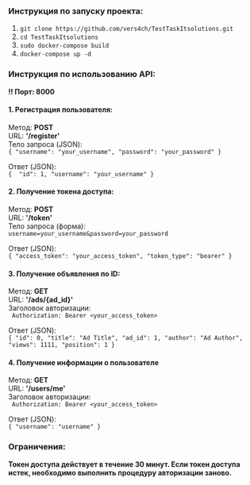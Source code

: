 ### Инструкция по запуску проекта:
1. `git clone https://github.com/vers4ch/TestTaskItsolutions.git`
2. `cd TestTaskItsolutions`
3. `sudo docker-compose build`
4. `docker-compose up -d`

### Инструкция по использованию API:
__!! Порт: 8000__

#### 1. Регистрация пользователя:

Метод: __POST__\
URL: __'/register'__\
Тело запроса (JSON):\
`` {
    "username": "your_username",
    "password": "your_password"
} ``

Ответ (JSON):\
`` { 
    "id": 1,
    "username": "your_username"
} ``



#### 2. Получение токена доступа:

Метод: __POST__\
URL: __'/token'__\
Тело запроса (форма):\
``username=your_username&password=your_password``

Ответ (JSON):\
``{
    "access_token": "your_access_token",
    "token_type": "bearer"
}``



#### 3. Получение объявления по ID:

Метод: __GET__\
URL: __'/ads/{ad_id}'__\
Заголовок авторизации:\
``` Authorization: Bearer <your_access_token>```

Ответ (JSON):\
``{
	"id": 0,
    "title": "Ad Title",
    "ad_id": 1,
    "author": "Ad Author",
    "views": 1111,
    "position": 1
}``


#### 4. Получение информации о пользователе
Метод: __GET__\
URL: __'/users/me'__\
Заголовок авторизации:\
``` Authorization: Bearer <your_access_token>```

Ответ (JSON):\
``{
	"username": "username"
}``

### __Ограничения:__
__Токен доступа действует в течение 30 минут.
Если токен доступа истек, необходимо выполнить процедуру авторизации заново.__
